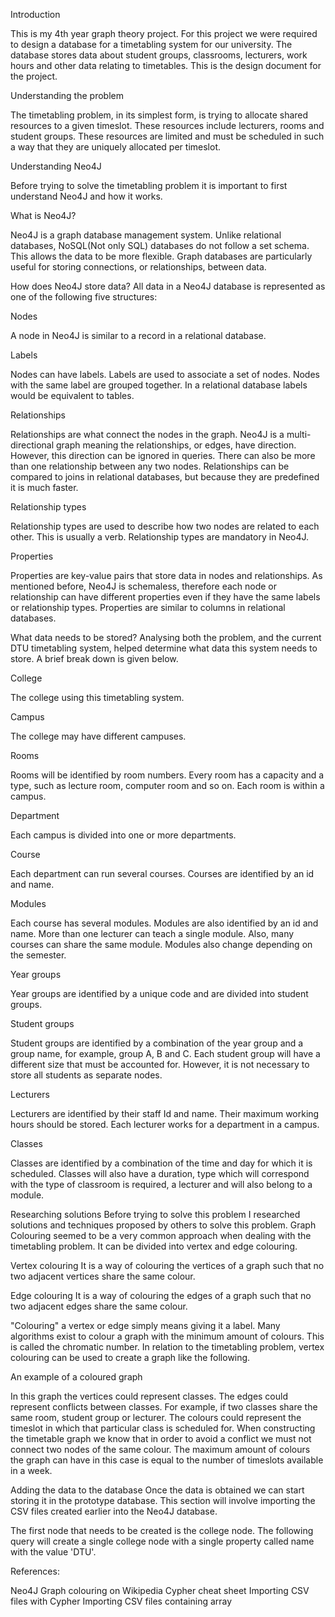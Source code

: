 Introduction



This is my 4th year graph theory project. For this project we were required to design a database for a timetabling system for our university. The database stores data about student groups, classrooms, lecturers, work hours and other data relating to timetables. This is the design document for the project.

Understanding the problem


The timetabling problem, in its simplest form, is trying to allocate shared resources to a given timeslot. These resources include lecturers, rooms and student groups. These resources are limited and must be scheduled in such a way that they are uniquely allocated per timeslot.

Understanding Neo4J


Before trying to solve the timetabling problem it is important to first understand Neo4J and how it works.

What is Neo4J?


Neo4J is a graph database management system. Unlike relational databases, NoSQL(Not only SQL) databases do not follow a set schema. This allows the data to be more flexible. Graph databases are particularly useful for storing connections, or relationships, between data.

How does Neo4J store data?
All data in a Neo4J database is represented as one of the following five structures:

Nodes

A node in Neo4J is similar to a record in a relational database.

Labels

Nodes can have labels. Labels are used to associate a set of nodes. Nodes with the same label are grouped together. In a relational database labels would be equivalent to tables.

Relationships

Relationships are what connect the nodes in the graph. Neo4J is a multi-directional graph meaning the relationships, or edges, have direction. However, this direction can be ignored in queries. There can also be more than one relationship between any two nodes. Relationships can be compared to joins in relational databases, but because they are predefined it is much faster.

Relationship types

Relationship types are used to describe how two nodes are related to each other. This is usually a verb. Relationship types are mandatory in Neo4J.

Properties

Properties are key-value pairs that store data in nodes and relationships. As mentioned before, Neo4J is schemaless, therefore each node or relationship can have different properties even if they have the same labels or relationship types. Properties are similar to columns in relational databases.

What data needs to be stored?
Analysing both the problem, and the current DTU timetabling system, helped determine what data this system needs to store. A brief break down is given below.

College

The college using this timetabling system.

Campus

The college may have different campuses.

Rooms

Rooms will be identified by room numbers. Every room has a capacity and a type, such as lecture room, computer room and so on. Each room is within a campus.

Department

Each campus is divided into one or more departments.

Course

Each department can run several courses. Courses are identified by an id and name.

Modules

Each course has several modules. Modules are also identified by an id and name. More than one lecturer can teach a single module. Also, many courses can share the same module. Modules also change depending on the semester.

Year groups

Year groups are identified by a unique code and are divided into student groups.

Student groups

Student groups are identified by a combination of the year group and a group name, for example, group A, B and C. Each student group will have a different size that must be accounted for. However, it is not necessary to store all students as separate nodes.

Lecturers

Lecturers are identified by their staff Id and name. Their maximum working hours should be stored. Each lecturer works for a department in a campus.

Classes

Classes are identified by a combination of the time and day for which it is scheduled. Classes will also have a duration, type which will correspond with the type of classroom is required, a lecturer and will also belong to a module.

Researching solutions
Before trying to solve this problem I researched solutions and techniques proposed by others to solve this problem. Graph Colouring seemed to be a very common approach when dealing with the timetabling problem. It can be divided into vertex and edge colouring.

Vertex colouring It is a way of colouring the vertices of a graph such that no two adjacent vertices share the same colour.

Edge colouring It is a way of colouring the edges of a graph such that no two adjacent edges share the same colour.

"Colouring" a vertex or edge simply means giving it a label. Many algorithms exist to colour a graph with the minimum amount of colours. This is called the chromatic number. In relation to the timetabling problem, vertex colouring can be used to create a graph like the following.

An example of a coloured graph

In this graph the vertices could represent classes. The edges could represent conflicts between classes. For example, if two classes share the same room, student group or lecturer. The colours could represent the timeslot in which that particular class is scheduled for. When constructing the timetable graph we know that in order to avoid a conflict we must not connect two nodes of the same colour. The maximum amount of colours the graph can have in this case is equal to the number of timeslots available in a week.

Adding the data to the database
Once the data is obtained we can start storing it in the prototype database. This section will involve importing the CSV files created earlier into the Neo4J database.

The first node that needs to be created is the college node. The following query will create a single college node with a single property called name with the value 'DTU'.


References:

Neo4J
Graph colouring on Wikipedia
Cypher cheat sheet
Importing CSV files with Cypher
Importing CSV files containing array

